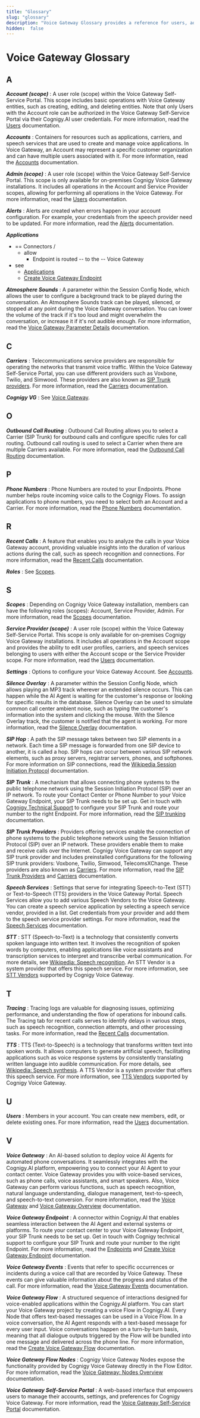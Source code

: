 ```yaml
---
title: "Glossary"
slug: "glossary"
description: "Voice Gateway Glossary provides a reference for users, administrators, and anyone involved in the operation or understanding of Voice Gateway software and practices."
hidden:  false
---
```


# Voice Gateway Glossary

## A

_**Account (scope)**_
: A user role (scope) within the Voice Gateway Self-Service Portal. This scope includes basic operations with Voice Gateway entities, such as creating, editing, and deleting entities. Note that only Users with the Account role can be authorized in the Voice Gateway Self-Service Portal via their Cognigy.AI user credentials.
For more information, read the [Users](webapp/users.md#account) documentation.

_**Accounts**_
: Containers for resources such as applications, carriers, and speech services that are used to create and manage voice applications.
In Voice Gateway, an Account may represent a specific customer organization and can have multiple users associated with it. For more information, read the [Accounts](webapp/accounts.md) documentation.

_**Admin (scope)**_
: A user role (scope) within the Voice Gateway Self-Service Portal. This scope is only available for on-premises Cognigy Voice Gateway installations. It includes all operations in the Account and Service Provider scopes, allowing for performing all operations in the Voice Gateway. For more information, read the [Users](webapp/users.md#admin) documentation.

_**Alerts**_
: Alerts are created when errors happen in your account configuration. For example, your credentials from the speech provider need to be updated. For more information, read the [Alerts](webapp/alerts.md) documentation.

_**Applications**_
* == Connectors /
  * allow
    * Endpoint is routed -- to the -- Voice Gateway
* see 
  * [Applications](webapp/applications.md)
  * [Create Voice Gateway Endpoint](getting-started.md#create-a-voice-gateway-endpoint)

_**Atmosphere Sounds**_
: A parameter within the Session Config Node, which allows the user to configure a background track to be played during the conversation. An Atmosphere Sounds track can be played, silenced, or stopped at any point during the Voice Gateway conversation. You can lower the volume of the track if it's too loud and might overwhelm the conversation, or increase it if it's not audible enough. For more information, read the [Voice Gateway Parameter Details](../ai/build/node-reference/voice/voice-gateway/parameter-details.md) documentation.

## C

_**Carriers**_
: Telecommunications service providers are responsible for operating the networks that transmit voice traffic. Within the Voice Gateway Self-Service Portal, you can use different providers such as Voxbone, Twilio, and Simwood. These providers are also known as [SIP Trunk providers](#s). For more information, read the [Carriers](webapp/carriers.md) documentation.

_**Cognigy VG**_
: See [Voice Gateway](#v).

## O

_**Outbound Call Routing**_
: Outbound Call Routing allows you to select a Carrier (SIP Trunk) for outbound calls and configure specific rules for call routing. Outbound call routing is used to select a Carrier when there are multiple Carriers available. For more information, read the [Outbound Call Routing](webapp/outbound-call-routing.md) documentation.

## P

_**Phone Numbers**_
: Phone Numbers are routed to your Endpoints. Phone number helps route incoming voice calls to the Cognigy Flows. To assign applications to phone numbers, you need to select both an Account and a Carrier. For more information, read the [Phone Numbers](webapp/phone-numbers.md) documentation.

## R

_**Recent Calls**_
: A feature that enables you to analyze the calls in your Voice Gateway account, providing valuable insights into the duration of various actions during the call, such as speech recognition and connections. For more information, read the [Recent Calls](webapp/recent-calls.md) documentation.

_**Roles**_
: See [Scopes](#s).

## S

_**Scopes**_
: Depending on Cognigy Voice Gateway installation, members can have the following roles (scopes): Account, Service Provider, Admin. For more information, read the [Scopes](webapp/users.md#scopes) documentation.

_**Service Provider (scope)**_
:  A user role (scope) within the Voice Gateway Self-Service Portal. This scope is only available for on-premises Cognigy Voice Gateway installations. It includes all operations in the Account scope and provides the ability to edit user profiles, carriers, and speech services belonging to users with either the Account scope or the Service Provider scope. For more information, read the [Users](webapp/users.md#service-provider) documentation.

_**Settings**_
: Options to configure your Voice Gateway Account. See [Accounts](#a).

_**Silence Overlay**_
: A parameter within the Session Config Node, which allows playing an MP3 track wherever an extended silence occurs. This can happen while the AI Agent is waiting for the customer's response or looking for specific results in the database. Silence Overlay can be used to simulate common call center ambient noise, such as typing the customer's information into the system and clicking the mouse. With the Silence Overlay track, the customer is notified that the agent is working. For more information, read the [Silence Overlay](../ai/build/node-reference/voice/voice-gateway/parameter-details.md) documentation.

_**SIP Hop**_
: A path the SIP message takes between two SIP elements in a network. Each time a SIP message is forwarded from one SIP device to another, it is called a hop. SIP hops can occur between various SIP network elements, such as proxy servers, registrar servers, phones, and softphones. For more information on SIP connections, read the [Wikipedia Session Initiation Protocol](https://en.wikipedia.org/wiki/Session_Initiation_Protocol) documentation.

_**SIP Trunk**_
: A mechanism that allows connecting phone systems to the public telephone network using the Session Initiation Protocol (SIP) over an IP network. To route your Contact Center or Phone Number to your Voice Gateway Endpoint, your SIP Trunk needs to be set up. Get in touch with [Cognigy Technical Support](../help/get-help.md) to configure your SIP Trunk and route your number to the right Endpoint. For more information, read the [SIP trunking](https://en.wikipedia.org/wiki/SIP_trunking) documentation.

_**SIP Trunk Providers**_
: Providers offering services enable the connection of phone systems to the public telephone network
using the Session Initiation Protocol
(SIP) over an IP network.
These providers enable them to make and receive calls over the Internet.
Cognigy Voice Gateway can support any SIP trunk provider
and includes preinstalled configurations for the following SIP trunk providers:
Voxbone, Twilio, Simwood, TelecomsXChange.
These providers are also known as [Carriers](#c). For more information, read the [SIP Trunk Providers](references/sip-trunk-providers.md) and [Carriers](webapp/carriers.md) documentation.

_**Speech Services**_
: Settings that serve for integrating Speech-to-Text (STT) or Text-to-Speech (TTS) providers in the Voice Gateway Portal. Speech Services allow you to add various Speech Vendors to the Voice Gateway. You can create a speech service application by selecting a speech service vendor, provided in a list. Get credentials from your provider and add them to the speech service provider settings. For more information, read the [Speech Services](webapp/speech-services.md) documentation.

_**STT**_
: STT (Speech-to-Text) is a technology that consistently converts spoken language into written text. It involves the recognition of spoken words by computers, enabling applications like voice assistants and transcription services to interpret and transcribe verbal communication. For more details, see [Wikipedia: Speech recognition](https://en.wikipedia.org/wiki/Speech_recognition). An STT Vendor is a system provider that offers this speech service. For more information, see [STT Vendors](references/tts-and-stt-vendors.md) supported by Cognigy Voice Gateway.

## T

_**Tracing**_
: Tracing logs are valuable for diagnosing issues, optimizing performance, and understanding the flow of operations for inbound calls. The Tracing tab for recent calls serves to identify delays in various steps, such as speech recognition, connection attempts, and other processing tasks. For more information, read the [Recent Calls](webapp/recent-calls.md) documentation.

_**TTS**_
: TTS (Text-to-Speech) is a technology that transforms written text into spoken words. It allows computers to generate artificial speech, facilitating applications such as voice response systems by consistently translating written language into audible communication. For more details, see [Wikipedia: Speech synthesis](https://en.wikipedia.org/wiki/Speech_synthesis). A TTS Vendor is a system provider that offers this speech service. For more information, see [TTS Vendors](references/tts-and-stt-vendors.md) supported by Cognigy Voice Gateway.

## U

_**Users**_
: Members in your account. You can create new members, edit, or delete existing ones. For more information, read the [Users](webapp/users.md) documentation.

## V

_**Voice Gateway**_
: An AI-based solution to deploy voice AI Agents for automated phone conversations. It seamlessly integrates with the Cognigy.AI platform, empowering you to connect your AI Agent to your contact center. Voice Gateway provides you with voice-based services, such as phone calls, voice assistants, and smart speakers. Also, Voice Gateway can perform various functions, such as speech recognition, natural language understanding, dialogue management, text-to-speech, and speech-to-text conversion. For more information, read the [Voice Gateway](../ai/deploy/endpoint-reference/voice-gateway.md) and [Voice Gateway Overview](overview.md) documentation.

_**Voice Gateway Endpoint**_
: A connector within Cognigy.AI that enables seamless interaction between the AI Agent and external systems or platforms. To route your contact center to your Voice Gateway Endpoint, your SIP Trunk needs to be set up. Get in touch with Cognigy technical support to configure your SIP Trunk and route your number to the right Endpoint. For more information, read the [Endpoints](../ai/deploy/endpoints/overview.md) and [Create Voice Gateway Endpoint](getting-started.md#create-a-voice-gateway-endpoint) documentation.

_**Voice Gateway Events**_
: Events that refer to specific occurrences or incidents during a voice call that are recorded by Voice Gateway. These events can give valuable information about the progress and status of the call. For more information, read the [Voice Gateway Events](references/events/overview.md) documentation.

_**Voice Gateway Flow**_
: A structured sequence of interactions designed for voice-enabled applications within the Cognigy.AI platform.
You can start your Voice Gateway project by creating a voice Flow in Cognigy.AI.
Every Node that offers text-based messages can be used in a Voice Flow.
In a voice conversation, the AI Agent responds with a text-based message for every user input.
Voice conversations happen on a turn-by-turn basis, meaning that all dialogue outputs triggered by the Flow will be bundled into one message and delivered across the phone line.
For more information, read the [Create Voice Gateway Flow](getting-started.md#create-a-voice-gateway-flow) documentation.

_**Voice Gateway Flow Nodes**_
: Cognigy Voice Gateway Nodes expose the functionality provided by Cognigy Voice Gateway directly in the Flow Editor. For more information, read the [Voice Gateway: Nodes Overview](../ai/build/node-reference/voice/voice-gateway/overview.md) documentation.

_**Voice Gateway Self-Service Portal**_
: A web-based interface that empowers users to manage their accounts, settings, and preferences for Cognigy Voice Gateway. For more information, read the [Voice Gateway Self-Service Portal](webapp/overview.md) documentation.
